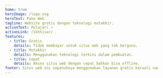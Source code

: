 ```yaml
---
home: true
heroImage: /logo.svg
heroText: Pake Web
tagline: Website gratis dengan teknologi mutakhir.
actionText: Pelajari →
actionLink: /ikhtisar/
features:
  - title: Gratis
    details: Tidak membayar untuk situs web yang tak berguna.
  - title: Mutakhir
    details: Menggunakan teknologi terkini dalam pembuatan.
  - title: Cepat
    details: Akses situs web dengan cepat bahkan bisa offline.
footer: Situs web ini sepenuhnya menggunakan layanan gratis kecuali nama domain.
---
```

